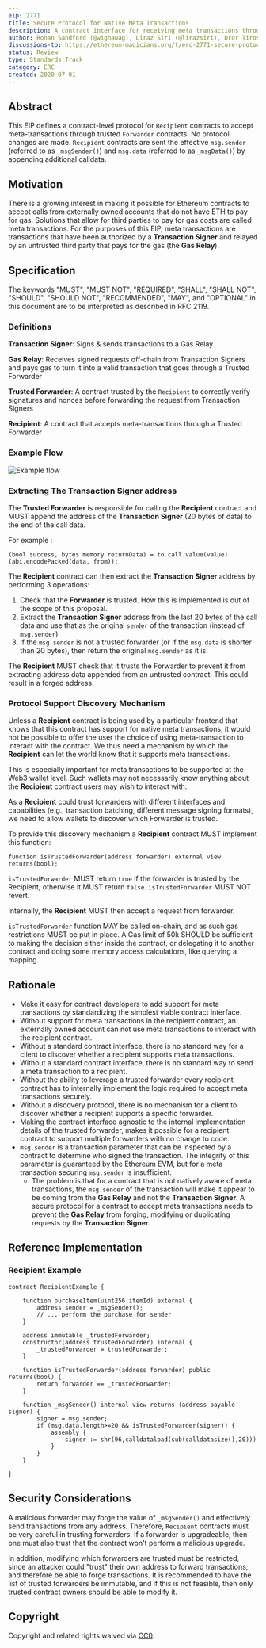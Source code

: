 ```yaml
---
eip: 2771
title: Secure Protocol for Native Meta Transactions
description: A contract interface for receiving meta transactions through a trusted forwarder
author: Ronan Sandford (@wighawag), Liraz Siri (@lirazsiri), Dror Tirosh (@drortirosh), Yoav Weiss (@yoavw), Alex Forshtat (@forshtat), Hadrien Croubois (@Amxx), Sachin Tomar (@tomarsachin2271), Patrick McCorry (@stonecoldpat), Nicolas Venturo (@nventuro), Fabian Vogelsteller (@frozeman), Pandapip1 (@Pandapip1)
discussions-to: https://ethereum-magicians.org/t/erc-2771-secure-protocol-for-native-meta-transactions/4488
status: Review
type: Standards Track
category: ERC
created: 2020-07-01
---
```


## Abstract

This EIP defines a contract-level protocol for `Recipient` contracts to accept meta-transactions through trusted `Forwarder` contracts. No protocol changes are made. `Recipient` contracts are sent the effective `msg.sender` (referred to as `_msgSender()`) and `msg.data` (referred to as `_msgData()`) by appending additional calldata.

## Motivation

There is a growing interest in making it possible for Ethereum contracts to accept calls from externally owned accounts that do not have ETH to pay for gas. Solutions that allow for third parties to pay for gas costs are called meta transactions. For the purposes of this EIP, meta transactions are transactions that have been authorized by a **Transaction Signer** and relayed by an untrusted third party that pays for the gas (the **Gas Relay**).

## Specification

The keywords "MUST", "MUST NOT", "REQUIRED", "SHALL", "SHALL NOT", "SHOULD", "SHOULD NOT", "RECOMMENDED", "MAY", and "OPTIONAL" in this document are to be interpreted as described in RFC 2119.

### Definitions

**Transaction Signer**: Signs & sends transactions to a Gas Relay

**Gas Relay**: Receives signed requests off-chain from Transaction Signers and pays gas to turn it into a valid transaction that goes through a Trusted Forwarder

**Trusted Forwarder**: A contract trusted by the `Recipient` to correctly verify signatures and nonces before forwarding the request from Transaction Signers

**Recipient**: A contract that accepts meta-transactions through a Trusted Forwarder

### Example Flow

![Example flow](../assets/eip-2771/example-flow.png)

### Extracting The Transaction Signer address

The **Trusted Forwarder** is responsible for calling the **Recipient** contract and MUST append the address of the **Transaction Signer** (20 bytes of data) to the end of the call data.

For example :

```solidity
(bool success, bytes memory returnData) = to.call.value(value)(abi.encodePacked(data, from));
```

The **Recipient** contract can then extract the **Transaction Signer** address by performing 3 operations:

1. Check that the **Forwarder** is trusted. How this is implemented is out of the scope of this proposal.
2. Extract the **Transaction Signer** address from the last 20 bytes of the call data and use that as the original `sender` of the transaction (instead of `msg.sender`)
3. If the `msg.sender` is not a trusted forwarder (or if the `msg.data` is shorter than 20 bytes), then return the original `msg.sender` as it is.

The **Recipient** MUST check that it trusts the Forwarder to prevent it from extracting address data appended from an untrusted contract. This could result in a forged address.

### Protocol Support Discovery Mechanism

Unless a **Recipient** contract is being used by a particular frontend that knows that this contract has support for native meta transactions, it would not be possible to offer the user the choice of using meta-transaction to interact with the contract. We thus need a mechanism by which the **Recipient** can let the world know that it supports meta transactions.

This is especially important for meta transactions to be supported at the Web3 wallet level. Such wallets may not necessarily know anything about the **Recipient** contract users may wish to interact with.

As a **Recipient** could trust forwarders with different interfaces and capabilities (e.g., transaction batching, different message signing formats), we need to allow wallets to discover which Forwarder is trusted.

To provide this discovery mechanism a **Recipient** contract MUST implement this function:

```solidity
function isTrustedForwarder(address forwarder) external view returns(bool);
```

`isTrustedForwarder` MUST return `true` if the forwarder is trusted by the Recipient, otherwise it MUST return `false`. `isTrustedForwarder` MUST NOT revert.

Internally, the **Recipient** MUST then accept a request from forwarder.

`isTrustedForwarder` function MAY be called on-chain, and as such gas restrictions MUST be put in place. A Gas limit of 50k SHOULD be sufficient to making the decision either inside the contract, or delegating it to another contract and doing some memory access calculations, like querying a mapping.

## Rationale

* Make it easy for contract developers to add support for meta transactions by standardizing the simplest viable contract interface.
* Without support for meta transactions in the recipient contract, an externally owned account can not use meta transactions to interact with the recipient contract.
* Without a standard contract interface, there is no standard way for a client to discover whether a recipient supports meta transactions.
* Without a standard contract interface, there is no standard way to send a meta transaction to a recipient.
* Without the ability to leverage a trusted forwarder every recipient contract has to internally implement the logic required to accept meta transactions securely.
* Without a discovery protocol, there is no mechanism for a client to discover whether a recipient supports a specific forwarder.
* Making the contract interface agnostic to the internal implementation details of the trusted forwarder, makes it possible for a recipient contract to support multiple forwarders with no change to code.
* `msg.sender` is a transaction parameter that can be inspected by a contract to determine who signed the transaction. The integrity of this parameter is guaranteed by the Ethereum EVM, but for a meta transaction securing `msg.sender` is insufficient.
  * The problem is that for a contract that is not natively aware of meta transactions, the `msg.sender` of the transaction will make it appear to be coming from the **Gas Relay** and not the **Transaction Signer**. A secure protocol for a contract to accept meta transactions needs to prevent the **Gas Relay** from forging, modifying or duplicating requests by the **Transaction Signer**.
## Reference Implementation

### Recipient Example

```solidity
contract RecipientExample {

    function purchaseItem(uint256 itemId) external {
        address sender = _msgSender();
        // ... perform the purchase for sender
    }

    address immutable _trustedForwarder;
    constructor(address trustedForwarder) internal {
        _trustedForwarder = trustedForwarder;
    }

    function isTrustedForwarder(address forwarder) public returns(bool) {
        return forwarder == _trustedForwarder;
    }

    function _msgSender() internal view returns (address payable signer) {
        signer = msg.sender;
        if (msg.data.length>=20 && isTrustedForwarder(signer)) {
            assembly {
                signer := shr(96,calldataload(sub(calldatasize(),20)))
            }
        }
    }

}
```

## Security Considerations

A malicious forwarder may forge the value of `_msgSender()` and effectively send transactions from any address. Therefore, `Recipient` contracts must be very careful in trusting forwarders. If a forwarder is upgradeable, then one must also trust that the contract won't perform a malicious upgrade.

In addition, modifying which forwarders are trusted must be restricted, since an attacker could "trust" their own address to forward transactions, and therefore be able to forge transactions. It is recommended to have the list of trusted forwarders be immutable, and if this is not feasible, then only trusted contract owners should be able to modify it.

## Copyright

Copyright and related rights waived via [CC0](../LICENSE.md).
